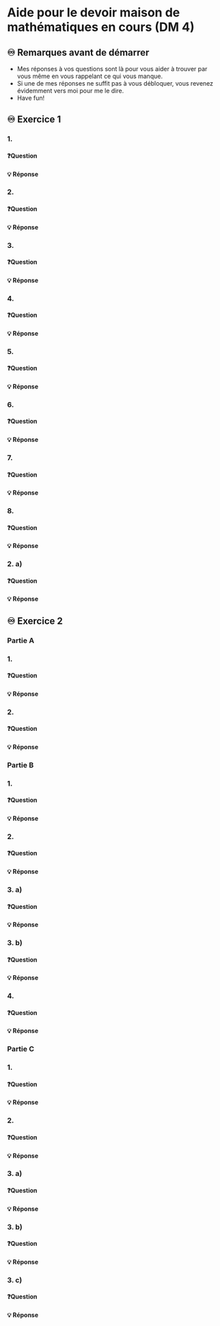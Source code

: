 # Aide pour le devoir maison de mathématiques en cours (DM 4)
## ♾️ Remarques avant de démarrer
- Mes réponses à vos questions sont là pour vous aider à trouver par vous même en vous rappelant ce qui vous manque.
- Si une de mes réponses ne suffit pas à vous débloquer, vous revenez évidemment vers moi pour me le dire.
- Have fun!

## ♾️ Exercice 1

### 1. 
#### ❓Question

####  💡 Réponse

### 2.
#### ❓Question

####  💡 Réponse

### 3.
#### ❓Question

####  💡 Réponse

### 4.
#### ❓Question

####  💡 Réponse

### 5.
#### ❓Question

####  💡 Réponse

### 6.
#### ❓Question

####  💡 Réponse

### 7.
#### ❓Question

####  💡 Réponse

### 8.
#### ❓Question

####  💡 Réponse



### 2. a)
#### ❓Question



####  💡 Réponse


## ♾️ Exercice 2

### Partie A
### 1.
#### ❓Question

####  💡 Réponse

### 2.
#### ❓Question

####  💡 Réponse

### Partie B
### 1. 
#### ❓Question

####  💡 Réponse

### 2. 
#### ❓Question

####  💡 Réponse


### 3. a)
#### ❓Question

####  💡 Réponse

### 3. b)
#### ❓Question

####  💡 Réponse

### 4.
#### ❓Question

####  💡 Réponse


### Partie C
### 1. 
#### ❓Question

####  💡 Réponse

### 2. 
#### ❓Question

####  💡 Réponse


### 3. a)
#### ❓Question

####  💡 Réponse

### 3. b)
#### ❓Question

####  💡 Réponse

### 3. c)
#### ❓Question

####  💡 Réponse
